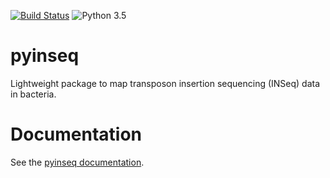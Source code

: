 [![Build Status](https://travis-ci.org/mandel01/pyinseq.svg?branch=master)](https://travis-ci.org/mandel01/pyinseq)
![Python 3.5](https://img.shields.io/badge/python-3.5-blue.svg)

# pyinseq

Lightweight package to map transposon insertion sequencing (INSeq) data in
bacteria.

# Documentation

See the [pyinseq documentation](https://mandel01.github.io/pyinseq/).
